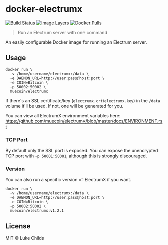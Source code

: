 
# docker-electrumx

[![Build Status](https://travis-ci.org/muecoin/docker-electrumx.svg?branch=master)](https://travis-ci.org/muecoin/docker-electrumx)
[![Image Layers](https://images.microbadger.com/badges/image/muecoin/electrumx.svg)](https://microbadger.com/images/muecoin/electrumx)
[![Docker Pulls](https://img.shields.io/docker/pulls/muecoin/electrumx.svg)](https://hub.docker.com/r/muecoin/electrumx/)

> Run an Electrum server with one command

An easily configurable Docker image for running an Electrum server.

## Usage

```
docker run \
  -v /home/username/electrumx:/data \
  -e DAEMON_URL=http://user:pass@host:port \
  -e COIN=Bitcoin \
  -p 50002:50002 \
  muecoin/electrumx
```

If there's an SSL certificate/key (`electrumx.crt`/`electrumx.key`) in the `/data` volume it'll be used. If not, one will be generated for you.

You can view all ElectrumX environment variables here: https://github.com/muecoin/electrumx/blob/master/docs/ENVIRONMENT.rst

### TCP Port

By default only the SSL port is exposed. You can expose the unencrypted TCP port with `-p 50001:50001`, although this is strongly discouraged.

### Version

You can also run a specific version of ElectrumX if you want.

```
docker run \
  -v /home/username/electrumx:/data \
  -e DAEMON_URL=http://user:pass@host:port \
  -e COIN=Bitcoin \
  -p 50002:50002 \
  muecoin/electrumx:v1.2.1
```

## License

MIT © Luke Childs
